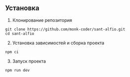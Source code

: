 ## Установка

1. Клонирование репозитория
 ```
 git clone https://github.com/monk-coder/sant-alfio.git
 cd sant-alfio
 ```
2. Установка зависимостей и сборка проекта
 ```shell
 npm ci
 ```

3. Запуск проекта
```shell
npm run dev
```